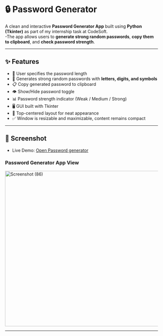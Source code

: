 # 🔒 Password Generator

A clean and interactive **Password Generator App** built using **Python (Tkinter)** as part of my internship task at CodeSoft.         
-The app allows users to **generate strong random passwords**, **copy them to clipboard**, and **check password strength**.

---

## ✨ Features

* 🔢 User specifies the password length
* 🔑 Generates strong random passwords with **letters, digits, and symbols**
* 📋 Copy generated password to clipboard
* 👁️ Show/Hide password toggle
* 📊 Password strength indicator (Weak / Medium / Strong)
* 🖥️ GUI built with Tkinter
* 📌 Top-centered layout for neat appearance
* ✅ Window is resizable and maximizable, content remains compact

---

## 📸 Screenshot

- Live Demo: [Open Password generator]()

### Password Generator App View

<img width="1920" height="510" alt="Screenshot (86)" src="https://github.com/user-attachments/assets/dec52b09-f5a3-4af3-b34a-ede78c4ea98b" />

---
